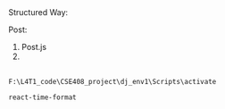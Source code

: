 ##

Structured Way: 

Post: 
1. Post.js
2. 

##


```
F:\L4T1_code\CSE408_project\dj_env1\Scripts\activate

react-time-format
```

##
